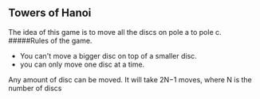 ## Towers of Hanoi
The idea of this game is to move all the discs on pole a to pole c.
#####Rules of the game.
* You can't move a bigger disc on top of a smaller disc.
* you can only move one disc at a time.

Any amount of disc can be moved.
It will take 2N−1 moves, where N is the number of discs

